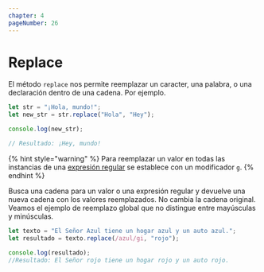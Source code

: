 ```yaml
---
chapter: 4
pageNumber: 26
---
```

# Replace

El método `replace` nos permite reemplazar un caracter, una palabra, o una declaración dentro de una cadena. Por ejemplo.

```javascript
let str = "¡Hola, mundo!";
let new_str = str.replace("Hola", "Hey");

console.log(new_str);

// Resultado: ¡Hey, mundo!
```

{% hint style="warning" %}
Para reemplazar un valor en todas las instancias de una [expresión regular](../regular-expression.md) se establece con un modificador `g`.
{% endhint %}

Busca una cadena para un valor o una expresión regular y devuelve una nueva cadena con los valores reemplazados. No cambia la cadena original. Veamos el ejemplo de reemplazo global que no distingue entre mayúsculas y minúsculas.

```javascript
let texto = "El Señor Azul tiene un hogar azul y un auto azul.";
let resultado = texto.replace(/azul/gi, "rojo"); 

console.log(resultado); 
//Resultado: El Señor rojo tiene un hogar rojo y un auto rojo.
```
